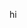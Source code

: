 hi
<!---
penamantek/penamantek is a ✨ special ✨ repository because its `README.md` (this file) appears on your GitHub profile.
You can click the Preview link to take a look at your changes.
--->
